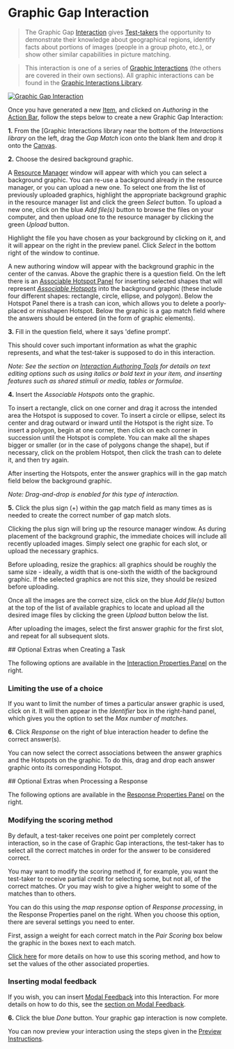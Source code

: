 <!--
created_at: 2016-12-15
authors:         
    - "Catherine Pease"
--> 

# Graphic Gap Interaction

>The Graphic Gap [Interaction](../appendix/glossary.md#interaction) gives [Test-takers](../appendix/glossary.md#test-taker) the opportunity to demonstrate their knowledge about geographical regions, identify facts about portions of images (people in a group photo, etc.), or show other similar capabilities in picture matching.

>This interaction is one of a series of [Graphic Interactions](../appendix/glossary.md#graphic-interactions) (the others are covered in their own sections). All graphic interactions can be found in the [Graphic Interactions Library](../appendix/glossary.md#graphic-interactions-library).

[![Graphic Gap Interaction](https://img.youtube.com/vi/gF0hXkP03D4/hqdefault.jpg)](https://youtube.com/watch?v=gF0hXkP03D4&rel=0 "Graphic Gap Interaction")

Once you have generated a new [Item](../appendix/glossary.md#item), and clicked on *Authoring* in the [Action Bar](../appendix/glossary.md#action-bar), follow the steps below to create a new Graphic Gap Interaction:

**1.** From the [Graphic Interactions library near the bottom of the *Interactions library* on the left, drag the *Gap Match* icon onto the blank Item and drop it onto the [Canvas](../appendix/glossary.md#canvas).


**2.** Choose the desired background graphic.

A [Resource Manager](../appendix/glossary.md#resource-manager) window will appear with which you can select a background graphic. You can re-use a background already in the resource manager, or you can upload a new one. To select one from the list of previously uploaded graphics, highlight the appropriate background graphic in the resource manager list and click the green *Select* button. To upload a new one, click on the blue *Add file(s)* button to browse the files on your computer, and then upload one to the resource manager by clicking the green *Upload* button.

Highlight the file you have chosen as your background by clicking on it, and it will appear on the right in the preview panel. Click *Select* in the bottom right of the window to continue.

A new authoring window will appear with the background graphic in the center of the canvas. Above the graphic there is a question field. On the left there is an [Associable Hotspot Panel](../appendix/glossary.md#associable-hotspot-panel) for inserting selected shapes that will represent *[Associable Hotspots](../appendix/glossary.md#associable-hotspots)* into the background graphic (these include four different shapes: rectangle, circle, ellipse, and polygon). Below the Hotspot Panel there is a trash can icon, which allows you to delete a poorly-placed or misshapen Hotspot. Below the graphic is a gap match field where the answers should be entered (in the form of graphic elements).

**3.** Fill in the question field, where it says 'define prompt'. 

This should cover such important information as what the graphic represents, and what the test-taker is supposed to do in this interaction.

*Note: See the section on [Interaction Authoring Tools](../interactions/interaction-authoring-tools.md) for details on text editing options such as using italics or bold text in your item, and inserting features such as shared stimuli or media, tables or formulae.*

**4.** Insert the *Associable Hotspots* onto the graphic.

To insert a rectangle, click on one corner and drag it across the intended area the Hotspot is supposed to cover. To insert a circle or ellipse, select its center and drag outward or inward until the Hotspot is the right size. To insert a polygon, begin at one corner, then click on each corner in succession until the Hotspot is complete. You can make all the shapes bigger or smaller (or in the case of polygons change the shape), but if necessary, click on the problem Hotspot, then click the trash can to delete it, and then try again.

After inserting the Hotspots, enter the answer graphics will in the gap match field below the background graphic.

*Note: Drag-and-drop is enabled for this type of interaction.*

**5.** Click the plus sign (+) within the gap match field as many times as is needed to create the correct number of gap match slots.

Clicking the plus sign will bring up the resource manager window. As during placement of the background graphic, the immediate choices will include all recently uploaded images. Simply select one graphic for each slot, or upload the necessary graphics.

Before uploading, resize the graphics: all graphics should be roughly the same size - ideally, a width that is one-sixth the width of the background graphic. If the selected graphics are not this size, they should be resized before uploading.

Once all the images are the correct size, click on the blue *Add file(s)* button at the top of the list of available graphics to locate and upload all the desired image files by clicking the green *Upload* button below the list.

After uploading the images, select the first answer graphic for the first slot, and repeat for all subsequent slots.

<aside class="optional-extras">
## Optional Extras when Creating a Task

The following options are available in the [Interaction Properties Panel](../appendix/glossary.md#interaction-properties-panel) on the right.

### Limiting the use of a choice

If you want to limit the number of times a particular answer graphic is used, click on it. It will then appear in the *Identifier* box in the right-hand panel, which gives you the option to set the *Max number of matches*. 
</aside>

**6.** Click *Response* on the right of blue interaction header to define the correct answer(s).

You can now select the correct associations between the answer graphics and the Hotspots on the graphic. To do this, drag and drop each answer graphic onto its corresponding Hotspot.

<aside class="optional-extras">
## Optional Extras when Processing a Response

The following options are available in the [Response Properties Panel](../appendix/glossary.md#response-properties-panel) on the right.

### Modifying the scoring method

By default, a test-taker receives one point per completely correct interaction, so in the case of Graphic Gap interactions, the test-taker has to select all the correct matches in order for the answer to be considered correct.

You may want to modify the scoring method if, for example, you want the test-taker to receive partial credit for selecting some, but not all, of the correct matches. Or you may wish to give a higher weight to some of the matches than to others. 

You can do this using the *map response* option of *Response processing*, in the Response Properties panel on the right. When you choose this option, there are several settings you need to enter.  

First, assign a weight for each correct match in the *Pair Scoring* box below the graphic in the boxes next to each match.

[Click here](../items/item-scoring-rules.md#item-scoring-rules) for more details on how to use this scoring method, and how to set the values of the other associated properties.


### Inserting modal feedback

If you wish, you can insert [Modal Feedback](../appendix/glossary.md#modal-feedback) into this Interaction. For more details on how to do this, see the [section on Modal Feedback](../items/modal-feedback.md).

</aside>

**6.** Click the blue *Done* button. Your graphic gap interaction is now complete.

You can now preview your interaction using the steps given in the [Preview Instructions](../items/preview.md).
